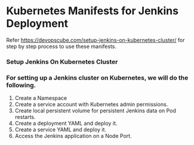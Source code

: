 # Kubernetes Manifests for Jenkins Deployment

Refer https://devopscube.com/setup-jenkins-on-kubernetes-cluster/ for step by step process to use these manifests.

### Setup Jenkins On Kubernetes Cluster

### For setting up a Jenkins cluster on Kubernetes, we will do the following.
1. Create a Namespace
2. Create a service account with Kubernetes admin permissions.
3. Create local persistent volume for persistent Jenkins data on Pod restarts.
4. Create a deployment YAML and deploy it.
5. Create a service YAML and deploy it.
6. Access the Jenkins application on a Node Port.
